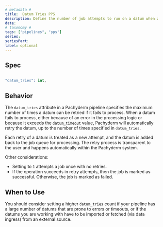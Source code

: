 ```yaml
---
# metadata # 
title:  Datum Tries PPS
description: Define the number of job attempts to run on a datum when a failure occurs.
date: 
# taxonomy #
tags: ["pipelines", "pps"]
series:
seriesPart:
label: optional
---
```



## Spec 

```s

"datum_tries": int,

```

## Behavior 

The `datum_tries` attribute in a Pachyderm pipeline specifies the maximum number of times a datum can be retried if it fails to process. When a datum fails to process, either because of an error in the processing logic or because it exceeds the [`datum_timeout`](../datum-timeout) value, Pachyderm will automatically retry the datum, up to the number of times specified in `datum_tries`.

Each retry of a datum is treated as a new attempt, and the datum is added back to the job queue for processing. The retry process is transparent to the user and happens automatically within the Pachyderm system.

Other considerations:

- Setting to `1` attempts a job once with no retries.
- If the operation succeeds in retry attempts, then the job is marked as successful. Otherwise, the job is marked as failed.


## When to Use 

 You should consider setting a higher `datum_tries` count if your pipeline has a large number of datums that are prone to errors or timeouts, or if the datums you are working with have to be imported or fetched (via data ingress) from an external source.

